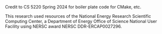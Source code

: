 Credit to CS 5220 Spring 2024 for boiler plate code for CMake, etc.


This research used resources of the National Energy Research Scientific Computing Center, a Department of Energy Office of Science National User Facility using NERSC award NERSC DDR-ERCAP0027296.
